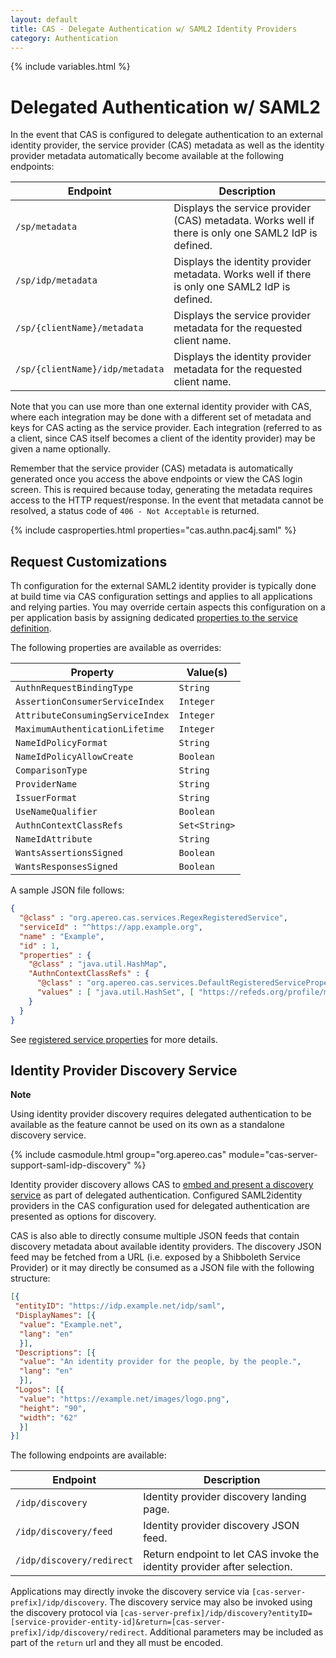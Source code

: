 ```yaml
---
layout: default
title: CAS - Delegate Authentication w/ SAML2 Identity Providers
category: Authentication
---
```


{% include variables.html %}

# Delegated Authentication w/ SAML2

In the event that CAS is configured to delegate authentication to an external identity provider, the service provider (CAS) 
metadata as well as the identity provider metadata automatically become available at the following endpoints:

| Endpoint                         | Description
|----------------------------------|---------------------------------------------------------------------------
| `/sp/metadata`                   | Displays the service provider (CAS) metadata. Works well if there is only one SAML2 IdP is defined.
| `/sp/idp/metadata`               | Displays the identity provider metadata. Works well if there is only one SAML2 IdP is defined.
| `/sp/{clientName}/metadata`      | Displays the service provider metadata for the requested client name.
| `/sp/{clientName}/idp/metadata`  | Displays the identity provider metadata for the requested client name.

Note that you can use more than one external identity provider with CAS, where each integration may be done 
with a different set of metadata and keys for CAS acting as the service provider. Each integration (referred to as a client, 
since CAS itself becomes a client of the identity provider) may be given a name optionally.

Remember that the service provider (CAS) metadata is automatically generated once you access the above 
endpoints or view the CAS login screen. This is required because today, generating the metadata requires 
access to the HTTP request/response. In the event that metadata cannot 
be resolved, a status code of `406 - Not Acceptable` is returned.

{% include casproperties.html properties="cas.authn.pac4j.saml" %}
 
## Request Customizations

Th configuration for the external SAML2 identity provider is typically done at build time
via CAS configuration settings and applies to all applications and relying parties. You may override
certain aspects this configuration on a per application basis by assigning 
dedicated [properties to the service definition](../services/Configuring-Service-Custom-Properties.html).
                                                  
The following properties are available as overrides:

| Property                              | Value(s)                
|---------------------------------------|---------------------------------
| `AuthnRequestBindingType`             | `String`                  
| `AssertionConsumerServiceIndex`       | `Integer`         
| `AttributeConsumingServiceIndex`      | `Integer`
| `MaximumAuthenticationLifetime`       | `Integer`
| `NameIdPolicyFormat`                  | `String`
| `NameIdPolicyAllowCreate`             | `Boolean`
| `ComparisonType`                      | `String`
| `ProviderName`                        | `String`
| `IssuerFormat`                        | `String`
| `UseNameQualifier`                    | `Boolean`
| `AuthnContextClassRefs`               | `Set<String>`
| `NameIdAttribute`                     | `String`
| `WantsAssertionsSigned`               | `Boolean`
| `WantsResponsesSigned`                | `Boolean`

A sample JSON file follows:

```json
{
  "@class" : "org.apereo.cas.services.RegexRegisteredService",
  "serviceId" : "^https://app.example.org",
  "name" : "Example",
  "id" : 1,
  "properties" : {
    "@class" : "java.util.HashMap",
    "AuthnContextClassRefs" : {
      "@class" : "org.apereo.cas.services.DefaultRegisteredServiceProperty",
      "values" : [ "java.util.HashSet", [ "https://refeds.org/profile/mfa" ] ]
    }
  }
}
```
       
See [registered service properties](../services/Configuring-Service-Custom-Properties.html) for more details.

## Identity Provider Discovery Service

<div class="alert alert-info"><strong>Note</strong><p>Using identity provider discovery requires 
delegated authentication to be available as the feature cannot be used on its own
as a standalone discovery service.</p></div>

{% include casmodule.html group="org.apereo.cas" module="cas-server-support-saml-idp-discovery" %}

Identity provider discovery allows CAS 
to [embed and present a discovery service](https://wiki.shibboleth.net/confluence/display/EDS10/Embedded+Discovery+Service) 
as part of delegated authentication. Configured SAML2identity providers in the CAS configuration
used for delegated authentication are presented as options for discovery. 

CAS is also able to directly consume multiple JSON feeds
that contain discovery metadata about available identity providers. The discovery JSON feed 
may be fetched from a URL (i.e. exposed by a Shibboleth Service Provider) or it may
directly be consumed as a JSON file with the following structure:

```json
[{
 "entityID": "https://idp.example.net/idp/saml",
 "DisplayNames": [{
  "value": "Example.net",
  "lang": "en"
  }],
 "Descriptions": [{
  "value": "An identity provider for the people, by the people.",
  "lang": "en"
  }],
 "Logos": [{
  "value": "https://example.net/images/logo.png",
  "height": "90",
  "width": "62"
  }]
}]
```

The following endpoints are available:

| Endpoint                         | Description
|----------------------------------|----------------------------------------------------------------
| `/idp/discovery`                 | Identity provider discovery landing page.
| `/idp/discovery/feed`            | Identity provider discovery JSON feed.
| `/idp/discovery/redirect`        | Return endpoint to let CAS invoke the identity provider after selection. 

Applications may directly invoke the discovery service via `[cas-server-prefix]/idp/discovery`. The discovery service may also 
be invoked using the discovery protocol via `[cas-server-prefix]/idp/discovery?entityID=[service-provider-entity-id]&return=[cas-server-prefix]/idp/discovery/redirect`. 
Additional parameters may be included as part of the `return` url and they all must be encoded.
